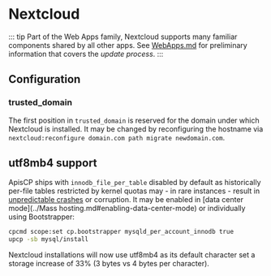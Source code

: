 # Nextcloud

::: tip
Part of the Web Apps family, Nextcloud supports many familiar components shared by all other apps. See [WebApps.md](../WebApps.md) for preliminary information that covers the *update process*.
:::

## Configuration

### trusted_domain

The first position in `trusted_domain` is reserved for the domain under which Nextcloud is installed. It may be changed by reconfiguring the hostname via `nextcloud:reconfigure domain.com path migrate newdomain.com`.

## utf8mb4 support

ApisCP ships with `innodb_file_per_table` disabled by default as historically per-file tables restricted by kernel quotas may - in rare instances - result in [unpredictable crashes](../admin/MySQL.md#cyclic-innodb-crash) or corruption. It may be enabled in [data center mode](../Mass hosting.md#enabling-data-center-mode) or individually using Bootstrapper:

```bash
cpcmd scope:set cp.bootstrapper mysqld_per_account_innodb true
upcp -sb mysql/install
```

Nextcloud installations will now use utf8mb4 as its default character set a storage increase of 33% (3 bytes vs 4 bytes per character).